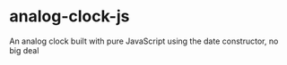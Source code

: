 # analog-clock-js
An analog clock built with pure JavaScript using the date constructor, no big deal
